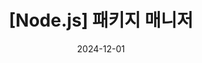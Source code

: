 ---
title: "[Node.js] 패키지 매니저"
slug: "node-js-패키지-매니저"
date: 2024-12-01
tags: []
category: "Backend/NodeJS"
draft: true
---